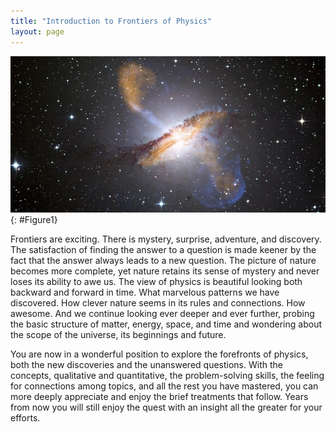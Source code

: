 ```yaml
---
title: "Introduction to Frontiers of Physics"
layout: page
---    
```


![A photo of deep space showing a lot of bright spots on a black background. In the center is a huge ring of brownish gas that encircles an interior that is glowing white. Along the axis of the ring more brownish bluish gas is spewing out into the surrounding space.](../resources/Figure_34_00_01a_D.jpg "This galaxy is ejecting huge jets of matter, powered by an immensely massive black hole at its center. (credit: X-ray: NASA/CXC/CfA/R. Kraft et al.)")
{: #Figure1}

Frontiers are exciting. There is mystery, surprise, adventure, and discovery.
The satisfaction of finding the answer to a question is made keener by the fact
that the answer always leads to a new question. The picture of nature becomes
more complete, yet nature retains its sense of mystery and never loses its
ability to awe us. The view of physics is beautiful looking both backward and
forward in time. What marvelous patterns we have discovered. How clever nature
seems in its rules and connections. How awesome. And we continue looking ever
deeper and ever further, probing the basic structure of matter, energy, space,
and time and wondering about the scope of the universe, its beginnings and
future.

You are now in a wonderful position to explore the forefronts of physics, both
the new discoveries and the unanswered questions. With the concepts, qualitative
and quantitative, the problem-solving skills, the feeling for connections among
topics, and all the rest you have mastered, you can more deeply appreciate and
enjoy the brief treatments that follow. Years from now you will still enjoy the
quest with an insight all the greater for your efforts.
